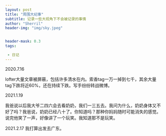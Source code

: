 ```yaml
---
layout: post
title: "周围大纪事"
subtitle: 记录一些大视角下不会被记录的事情
author: "Sherril"
header-img: "img/sky.jpeg"


header-mask: 0.3
tags:

 - 日记
---
```

    
2020.7.16 

lofter大量文章被屏蔽，包括许多清水在内。索香tag一万一掉到七千，其余大量tag下跌将近60%，还在持续下跌。写手纷纷转战微博。


2021.1.19

我爸说以后我大爷二四六会去看奶奶，我们一三五去。我问为什么，奶奶身体又不好了吗？我爸说，奶奶已经八十了。你知道吗？那种你妈妈随时可能消失的感觉。说完他笑了一声，好像讲了一个玩笑。我知道那不是玩笑。


2021.2.17
我打算出发去广东。